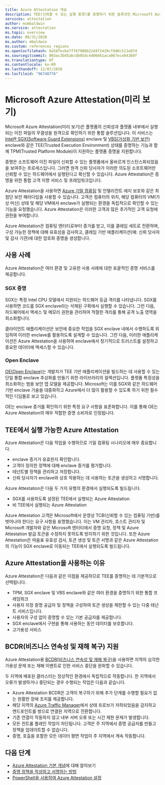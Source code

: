 ```yaml
---
title: Azure Attestation 개요
description: TEE(신뢰할 수 있는 실행 환경)를 증명하기 위한 솔루션인 Microsoft Azure Attestation에 대한 개요입니다.
services: attestation
author: msmbaldwin
ms.service: attestation
ms.topic: overview
ms.date: 08/31/2020
ms.author: mbaldwin
ms.custom: references_regions
ms.openlocfilehash: 6a587ecbe7ff67908b22d4f2429cfdd0c511e07d
ms.sourcegitcommit: 003ac3b45abcdb05dc4406661aca067ece84389f
ms.translationtype: HT
ms.contentlocale: ko-KR
ms.lasthandoff: 12/07/2020
ms.locfileid: "96748776"
---
```

# <a name="microsoft-azure-attestation-preview"></a>Microsoft Azure Attestation(미리 보기)

Microsoft Azure Attestation(미리 보기)은 플랫폼의 신뢰성과 플랫폼 내부에서 실행되는 이진 파일의 무결성을 원격으로 확인하기 위한 통합 솔루션입니다. 이 서비스는 [Intel® SGX(Software Guard Extensions)](https://www.intel.com/content/www/us/en/architecture-and-technology/software-guard-extensions.html) enclave 및 [VBS(가상화 기반 보안)](/windows-hardware/design/device-experiences/oem-vbs) enclave와 같은 TEE(Trusted Execution Environment) 상태를 증명하는 기능과 함께 TPM(Trusted Platform Module)이 지원하는 플랫폼 증명을 지원합니다. 

증명은 소프트웨어 이진 파일이 신뢰할 수 있는 플랫폼에서 올바르게 인스턴스화되었음을 보여주는 프로세스입니다. 그러면 원격 신뢰 당사자가 이러한 의도된 소프트웨어만 신뢰할 수 있는 하드웨어에서 실행된다고 확신할 수 있습니다. Azure Attestation은 증명을 위한 통합 고객 지향 서비스 및 프레임워크입니다.

Azure Attestation을 사용하면 [Azure 기밀 컴퓨팅](../confidential-computing/overview.md) 및 인텔리전트 에지 보호와 같은 최첨단 보안 패러다임을 사용할 수 있습니다. 고객은 컴퓨터의 위치, 해당 컴퓨터의 VM(가상 머신) 상태 및 해당 VM에서 enclave가 실행되는 환경을 독립적으로 확인할 수 있는 기능을 요청했습니다. Azure Attestation은 이러한 고객과 많은 추가적인 고객 요청에 권한을 부여합니다.

Azure Attestation은 컴퓨팅 엔터티로부터 증거를 받고, 이를 클레임 세트로 전환하며, 구성 가능한 정책에 대해 유효성을 검사하고, 클레임 기반 애플리케이션(예: 신뢰 당사자 및 감사 기관)에 대한 암호화 증명을 생성합니다.

## <a name="use-cases"></a>사용 사례

Azure Attestation은 여러 환경 및 고유한 사용 사례에 대한 포괄적인 증명 서비스를 제공합니다.

### <a name="sgx-attestation"></a>SGX 증명

SGX는 특정 Intel CPU 모델에서 지원되는 하드웨어 등급 격리를 나타냅니다. SGX를 사용하면 코드를 SGX enclave라는 삭제된 구획에서 실행할 수 있습니다. 그런 다음, 하드웨어에서 액세스 및 메모리 권한을 관리하여 적절한 격리를 통해 공격 노출 영역을 최소화합니다.

클라이언트 애플리케이션은 보안에 중요한 작업을 SGX enclave 내에서 수행하도록 위임하여 이러한 enclave를 활용하도록 설계할 수 있습니다. 그런 다음, 이러한 애플리케이션은 Azure Attestation을 사용하여 enclave에서 정기적으로 트러스트를 설정하고 중요한 데이터에 액세스할 수 있습니다.

### <a name="open-enclave"></a>Open Enclave
[OE(Open Enclave)](https://openenclave.io/sdk/)는 개발자가 TEE 기반 애플리케이션을 빌드하는 데 사용할 수 있는 단일 통합 enclave 추상화를 만들기 위한 라이브러리의 컬렉션입니다. 플랫폼 특정성을 최소화하는 범용 보안 앱 모델을 제공합니다. Microsoft는 이를 SGX와 같은 하드웨어 기반 enclave 기술을 대중화하고 Azure에서 더 많이 활용할 수 있도록 하기 위한 필수적인 디딤돌로 보고 있습니다.

OE는 enclave 증거를 확인하기 위한 특정 요구 사항을 표준화합니다. 이를 통해 OE는 Azure Attestation의 매우 적합한 증명 소비자로 인정됩니다.

## <a name="azure-attestation-can-run-in-a-tee"></a>TEE에서 실행 가능한 Azure Attestation

Azure Attestation은 다음 작업을 수행하므로 기밀 컴퓨팅 시나리오에 매우 중요합니다.

- enclave 증거가 유효한지 확인합니다.
- 고객이 정의한 정책에 대해 enclave 증거를 평가합니다.
- 테넌트별 정책을 관리하고 저장합니다.
- 신뢰 당사자가 enclave와 상호 작용하는 데 사용하는 토큰을 생성하고 서명합니다.

Azure Attestation은 다음 두 가지 유형의 환경에서 실행되도록 빌드됩니다.
- SGX를 사용하도록 설정된 TEE에서 실행되는 Azure Attestation
- 비 TEE에서 실행되는 Azure Attestation

Azure Attestation 고객은 Microsoft에서 운영상 TCB(신뢰할 수 있는 컴퓨팅 기반)를 벗어나야 한다는 요구 사항을 표명했습니다. 이는 VM 관리자, 호스트 관리자 및 Microsoft 개발자와 같은 Microsoft 엔터티에서 증명 요청, 정책 및 Azure Attestation 발급 토큰을 수정하지 못하도록 방지하기 위한 것입니다. 또한 Azure Attestation은 따옴표 유효성 검사, 토큰 생성 및 토큰 서명과 같은 Azure Attestation의 기능이 SGX enclave로 이동되는 TEE에서 실행되도록 빌드됩니다.

## <a name="why-use-azure-attestation"></a>Azure Attestation을 사용하는 이유

Azure Attestation은 다음과 같은 이점을 제공하므로 TEE를 증명하는 데 기본적으로 선택됩니다. 

- TPM, SGX enclave 및 VBS enclave와 같은 여러 환경을 증명하기 위한 통합 프레임워크 
- 사용자 지정 증명 공급자 및 정책을 구성하여 토큰 생성을 제한할 수 있는 다중 테넌트 서비스입니다.
- 사용자의 구성 없이 증명할 수 있는 기본 공급자를 제공합니다.
- SGX enclave에서 구현을 통해 사용하는 동안 데이터를 보호합니다.
- 고가용성 서비스 

## <a name="business-continuity-and-disaster-recovery-bcdr-support"></a>BCDR(비즈니스 연속성 및 재해 복구) 지원

Azure Attestation용 [BCDR(비즈니스 연속성 및 재해 복구)](../best-practices-availability-paired-regions.md)을 사용하면 지역의 심각한 가용성 문제 또는 재해 이벤트로 인한 서비스 중단을 완화할 수 있습니다.

두 지역에 배포된 클러스터는 정상적인 환경에서 독립적으로 작동합니다. 한 지역에서 오류가 발생하거나 중단되는 경우 수행되는 작업은 다음과 같습니다.

- Azure Attestation BCDR은 고객이 복구하기 위해 추가 단계를 수행할 필요가 없는 원활한 장애 조치를 제공합니다.
- 해당 지역의 [Azure Traffic Manager](../traffic-manager/index.yml)에서 상태 프로브가 저하되었음을 감지하고 엔드포인트를 쌍으로 연결된 지역으로 전환합니다.
- 기존 연결이 작동하지 않고 내부 서버 오류 또는 시간 제한 문제가 발생합니다.
- 모든 컨트롤 플레인 작업이 차단됩니다. 고객은 주 지역에서 증명 공급자를 만들고 정책을 업데이트할 수 없습니다.
- 증명, 호출을 포함한 모든 데이터 평면 작업이 주 지역에서 계속 작동합니다.

## <a name="next-steps"></a>다음 단계
- [Azure Attestation 기본 개념](basic-concepts.md)에 대해 알아보기
- [증명 정책을 작성하고 서명하는 방법](author-sign-policy.md)
- [PowerShell을 사용하여 Azure Attestation 설정](quickstart-powershell.md)
